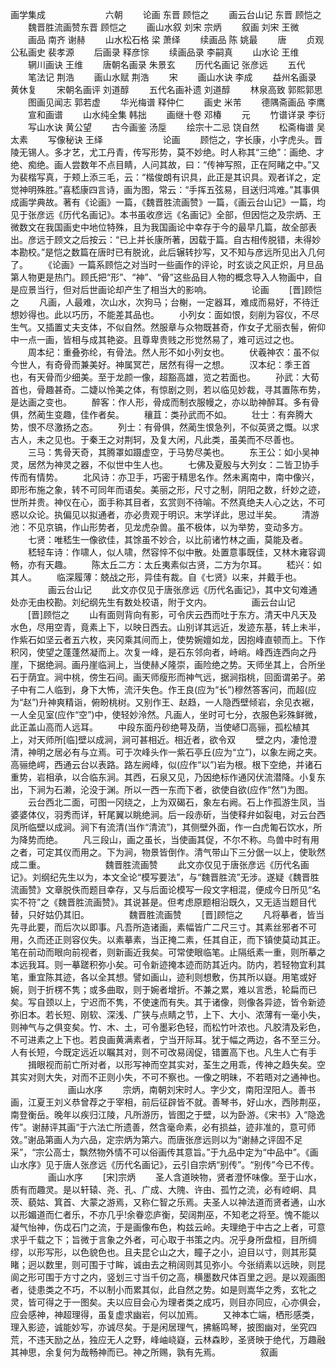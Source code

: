 <!-- { "loadSidebar": true } -->
画学集成 
　　
　　
　　六朝
　　论画 东晋 顾恺之
　　画云台山记 东晋 顾恺之
　　魏晋胜流画赞东晋 顾恺之
　　画山水叙 刘宋 宗炳
　　叙画 刘宋 王微
　　画品 南齐 谢赫
　　山水松石格 梁 萧绎
　　续画品 陈 姚最
　　唐
　　贞观公私画史 裴孝源
　　后画录 释彦悰
　　续画品录 李嗣真
　　山水论 王维
　　辋川画诀 王维
　　唐朝名画录 朱景玄
　　历代名画记 张彦远
　　五代
　　笔法记 荆浩
　　画山水赋 荆浩
　　宋
　　画山水诀 李成
　　益州名画录 黄休复
　　宋朝名画评 刘道醇
　　五代名画补遗 刘道醇
　　林泉高致 郭熙郭思
　　图画见闻志 郭若虚
　　华光梅谱 释仲仁
　　画史 米芾
　　德隅斋画品 李鹰
　　宣和画谱
　　山水纯全集 韩拙
　　画继十卷 邓椿
　　元
　　竹谱详录 李衍
　　写山水诀 黄公望
　　古今画鉴 汤垕
　　绘宗十二忌 饶自然
　　松斋梅谱 吴太素
　　写像秘诀 王绎
　　
　　
　　论画
　　顾恺之，字长康，小字虎头。晋陵无锡人。多才艺，尤工丹青，传写形势，莫不妙绝。时人称其“三绝”：画绝、才绝、痴绝。画人尝数年不点目睛，人问其故，曰：“传神写照，正在阿睹之中。”又为裴楷写真，于颊上添三毛，云：“楷俊朗有识具，此正是其识具。观者详之，定觉神明殊胜。”喜嵇康四言诗，画为图，常云：“手挥五弦易，目送归鸿难。”其事俱成画学典故。著有《论画》一篇，《魏晋胜流画赞》一篇，《画云台山记》一篇，均见于张彦远《历代名画记》。本书虽收彦远《名画记》全部，但因恺之及宗炳、王微数文在我国画史中地位特殊，且为我国画论中幸存于今的最早几篇，故全部表出。彦远于顾文之后按云：“已上并长康所著，因载于篇。自古相传脱错，未得妙本勘校。”是恺之数篇在唐时已有脱讹，此后辗转抄写，又不知与彦远所见出入几何了。
　　《论画》一篇系顾恺之对当时一些画作的评论，时玄谈之风正炽，月旦品第人物更是热门。顾氏把“形”、“神”、“骨”这些品目人物的概念导入人物画中，自是应景当行，但对后世画论却产生了相当大的影响。
　　
　　论画
　　[晋]顾恺之
　　凡画，人最难，次山水，次狗马；台榭，一定器耳，难成而易好，不待迁想妙得也。此以巧历，不能差其品也。
　　小列女：面如恨，刻削为容仪，不尽生气。又插置丈夫支体，不似自然。然服章与众物既甚奇，作女子尤丽衣髻，俯仰中一点一画，皆相与成其艳姿。且尊卑贵贱之形觉然易了，难可远过之也。
　　周本纪：重叠弥纶，有骨法。然人形不如小列女也。
　　伏羲神农：虽不似今世人，有奇骨而兼美好。神属冥芒，居然有得一之想。
　　汉本纪：季王首也，有天骨而少细美。至于龙颜一像，超豁高雄，览之若面也。
　　孙武：大荀首也，骨趣甚奇。二婕以怜美之体，有惊剧之则，若以临见妙裁，寻其置陈布势，是达画之变也。
　　醉客：作人形，骨成而制衣服幔之，亦以助神醉耳。多有骨俱，然蔺生变趣，佳作者矣。
　　穰苴：类孙武而不如。
　　壮士：有奔腾大势，恨不尽激扬之态。
　　列士：有骨俱，然蔺生恨急列，不似英贤之慨。以求古人，未之见也。于秦王之对荆轲，及复大闲，凡此类，虽美而不尽善也。
　　三马：隽骨天奇，其腾罩如蹑虚空，于马势尽美也。
　　东王公：如小吴神灵，居然为神灵之器，不似世中生人也。
　　七佛及夏殷与大列女：二皆卫协手传而有情势。
　　北风诗：亦卫手，巧密于精思名作。然未离南中，南中像兴，即形布施之象，转不可同年而语矣。美丽之形，尺寸之制，阴阳之数，纤妙之迹，世所并贵。神仪在心，面手称其目者，玄赏则不待喻。不然真绝夫人心之达，不可惑以众论。执偏见以拟通者，亦必贵观于明识。末学详此，思过半矣。
　　清游池：不见京镐，作山形势者，见龙虎杂兽。虽不极体，以为举势，变动多方。
　　七贤：唯嵇生一像欲佳，其馀虽不妙合，以比前诸竹林之画，莫能及者。
　　嵇轻车诗：作啸人，似人啸，然容悴不似中散。处置意事既佳，又林木雍容调畅，亦有天趣。
　　陈太丘二方：太丘夷素似古贤，二方为尔耳。
　　嵇兴：如其人。
　　临深履薄：兢战之形，异佳有裁。自《七贤》以来，并戴手也。
　　
　　画云台山记
　　此文亦仅见于唐张彦远《历代名画记》，其中文句难通处亦无由校勘。刘纪纲先生有数处校语，附于文内。
　　
　　画云台山记
　　[晋]顾恺之
　　山有面则背向有影，可令庆云西而吐于东方。清天中凡天及水色，尽用空青，竟素上下，以映日西去。山别详其远近，发迹东基，转上未半，作紫石如坚云者五六枚，夹冈乘其间而上，使势婉嬗如龙，因抱峰直顿而上。下作积冈，使望之蓬蓬然凝而上。次复一峰，是石东邻向者，峙峭。峰西连西向之丹崖，下据绝涧。画丹崖临涧上，当使赫乄隆崇，画险绝之势。天师坐其上，合所坐石于荫宜。涧中桃，傍生石间。画天师瘦形而神气远，据涧指桃，回面谓弟子。弟子中有二人临到，身下大怖，流汗失色。作王良(应为“长”)穆然答客问，而超(应为“赵”)升神爽精诣，俯盼桃树。又别作王、赵趋，一人隐西壁倾岩，余见衣裾，一人全见室(应作“空”)中，使轻妙泠然。凡画人，坐时可七分，衣服色彩殊鲜微，此正盖山高而人远耳。
　　中段东面丹砂绝萼及荫，当使嵃□高骊，孤松植其上，对天师所[临]壁以成涧，涧可甚相近。相近者，欲令双
　　壁之内，凄怆澄清，神明之居必有与立焉。可于次峰头作一紫石亭丘(应为“立”)，以象左阙之夹。高骊绝崿，西通云台以表路。路左阙峰，似(应作“以”)岩为根。根下空绝，并诸石重势，岩相承，以合临东涧。其西，石泉又见，乃因绝标作通冈伏流潜降。小复东出，下涧为石濑，沦没于渊。所以一西一东而下者，欲使自欲(应作“然”)为图。
　　云台西北二面，可图一冈绕之，上为双碣石，象左右阙。石上作孤游生凤，当婆婆体仪，羽秀而详，轩尾翼以眺绝涧。后一段赤斫，当使释弁如裂电，对云台西凤所临壁以成涧。涧下有流清(当作“清流”)，其侧壁外面，作一白虎匍石饮水，所为降势而绝。
　　凡三段山，画之虽长，当使画其促，不尔不称。鸟兽中时有用之者，可定其仪而用之。下为涧，物景皆倒作。清气带山下三分倨一以上，使耿然成二重。
　　
　　
　　魏晋胜流画赞
　　此文亦仅见于唐张彦远《历代名画记》。刘纲纪先生以为，本文全论“模写要法”，与“魏晋胜流”无涉。遂疑《魏晋胜流画赞》文章脱佚而题目幸存，又与后面论模写一段文字相混，便成今日所见“名实不符”之《魏晋胜流画赞》。其说甚是。但考虑原题相沿既久，又无适当题目代替，只好姑仍其旧。
　　
　　魏晋胜流画赞
　　[晋]顾恺之
　　凡将摹者，皆当先寻此要，而后次以即事。凡吾所造诸画，素幅皆广二尺三寸。其素丝邪者不可用，久而还正则容仪失。以素摹素，当正掩二素，任其自正，而下镇使莫动其正。笔在前动而眼向前视者，则新画近我矣。可常使眼临笔。止隔纸素一重，则所摹之本远我耳。则一摹蹉积弥小矣。可令新迹掩本迹而防其近内。防内，若轻物宜利其笔，重宜陈其迹，各以全其想。譬如画山，迹利则想敷，伤其所以嶷。用笔或好婉，则于折楞不隽；或多曲取，则于婉者增折。不兼之累，难以言悉，轮扁而已矣。写自颈以上，宁迟而不隽，不使速而有失。其于诸像，则像各异迹，皆令新迹弥旧本。若长短、刚软、深浅、广狭与点睛之节，上下、大小、浓薄有一毫小失，则神气与之俱变矣。竹、木、土，可令墨彩色轻，而松竹叶浓也。凡胶清及彩色，不可进素之上下也。若良画黄满素者，宁当开际耳。犹于幅之两边，各不至三分。人有长短，今既定远近以瞩其对，则不可改易阔促，错置高下也。凡生人亡有手
　　揖眼视而前亡所对者，以形写神而空其实对，荃生之用乖，传神之趋失矣。空其实对则大失，对而不正则小失，不可不察也。一像之明昧，不若晤对之通神也。
　　
　　
　　画山水序
　　宗炳，南朝刘宋时人。字少文，南阳涅阳人。善书画，江夏王刘义恭曾荐之于宰相，前后征辟皆不就。善琴书，好山水，西陟荆巫，南登衡岳。晚年以疾归江陵，凡所游历，皆图之于壁，以为卧游。《宋书》入“隐逸传”。谢赫评其画“于六法亡所遗善，然含毫命素，必有损益，迹非准的，意可师效。”谢品第画人为六品，定宗炳为第六。而唐张彦远则以为“谢赫之评固不足采”，“宗公高士，飘然物外情不可以俗画传其意旨。”于九品中定为“中品中”。《画山水序》见于唐人张彦远《历代名画记》，云引自宗炳“别传”。“别传”今已不传。
　　
　　画山水序
　　[宋]宗炳
　　圣人含道映物，贤者澄怀味像。至于山水，质有而趣灵。是以轩辕、尧、孔、广成、大隗、许由、孤竹之流，必有崆峒、具茨、藐姑、箕首、大蒙之游焉，又称仁智之乐焉。夫圣人以神法道而贤者通，山水以形媚道而仁者乐，不亦几乎!余眷恋庐衡，契阔荆巫，不知老之将至。愧不能以凝气怡神，伤戉石门之流，于是画像布色，构兹云岭。夫理绝于中古之上者，可意求乎千载之下；旨微于言象之外者，可心取于书策之内。况乎身所盘桓，目所绸缪，以形写形，以色貌色也。且夫昆仑山之大，瞳子之小，迫目以寸，则其形莫睹；迥以数里，则可围于寸眸，诚由去之稍阔则其见弥小。今张绡素以远映，则昆阆之形可围于方寸之内，竖划三寸当千仞之高，横墨数尺体百里之迥。是以观画图者，徒患类之不巧，不以制小而累其似，此自然之势。如是则嵩华之秀，玄牝之灵，皆可得之于一图矣。夫以应目会心为理者类之成巧，则目亦同应，心亦俱会，应会感神，神超理得，虽复虚求幽岩，何以加焉。
　　又神本亡端，栖形感类，理入影迹，诚能妙写，亦诚尽矣。于是闲居理气，拂觞鸣琴，披图幽对，坐究四荒，不违天励之丛，独应无人之野，峰岫峣嶷，云林森眇，圣贤映于绝代，万趣融其神思，余复何为哉畅神而已。神之所赐，孰有先焉。
　　
　　叙画
